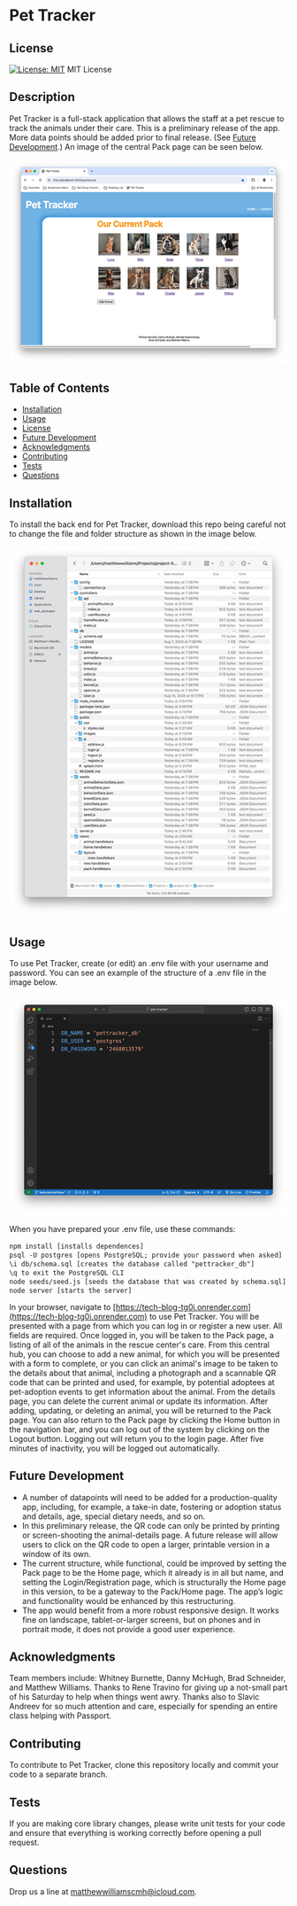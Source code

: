 # Pet Tracker

## License
[![License: MIT](https://img.shields.io/badge/License-MIT-yellow.svg)](https://opensource.org/licenses/MIT)
MIT License

## Description
Pet Tracker is a full-stack application that allows the staff at a pet rescue to track the animals under their care. This is a preliminary release of the app. More data points should be added prior to final release. (See [Future Development](#future-development).) An image of the central Pack page can be seen below.

![image of the Pack page for the Pet Tracker app](./public/images/pet-tracker.jpg)

## Table of Contents
- [Installation](#installation)
- [Usage](#usage)
- [License](#license)
- [Future Development](#future-development)
- [Acknowledgments](#acknowledgments)
- [Contributing](#contributing)
- [Tests](#tests)
- [Questions](#questions)

## Installation
To install the back end for Pet Tracker, download this repo being careful not to change the file and folder structure as shown in the image below.

![image of files and folders required by Pet Tracker](./public/images/files-folders.jpg)

## Usage
To use Pet Tracker, create (or edit) an .env file with your username and password. You can see an example of the structure of a .env file in the image below.

![image .env file required for the back-end of Pet Tracker](./public/images/env.jpg)

 When you have prepared your .env file, use these commands:

    npm install [installs dependences]
    psql -U postgres [opens PostgreSQL; provide your password when asked]
    \i db/schema.sql [creates the database called "pettracker_db"]
    \q to exit the PostgreSQL CLI
    node seeds/seed.js [seeds the database that was created by schema.sql]
    node server [starts the server]

In your browser, navigate to [https://tech-blog-tg0i.onrender.com](https://tech-blog-tg0i.onrender.com) to use Pet Tracker. You will be presented with a page from which you can log in or register a new user. All fields are required. Once logged in, you will be taken to the Pack page, a listing of all of the animals in the rescue center's care. From this central hub, you can choose to add a new animal, for which you will be presented with a form to complete, or you can click an animal's image to be taken to the details about that animal, including a photograph and a scannable QR code that can be printed and used, for example, by potential adoptees at pet-adoption events to get information about the animal. From the details page, you can delete the current animal or update its information. After adding, updating, or deleting an animal, you will be returned to the Pack page. You can also return to the Pack page by clicking the Home button in the navigation bar, and you can log out of the system by clicking on the Logout button. Logging out will return you to the login page. After five minutes of inactivity, you will be logged out automatically.

## Future Development
- A number of datapoints will need to be added for a production-quality app, including, for example, a take-in date, fostering or adoption status and details, age, special dietary needs, and so on.
- In this preliminary release, the QR code can only be printed by printing or screen-shooting the animal-details page. A future release will allow users to click on the QR code to open a larger, printable version in a window of its own.
- The current structure, while functional, could be improved by setting the Pack page to be the Home page, which it already is in all but name, and setting the Login/Registration page, which is structurally the Home page in this version, to be a gateway to the Pack/Home page. The app’s logic and functionality would be enhanced by this restructuring.
- The app would benefit from a more robust responsive design. It works fine on landscape, tablet-or-larger screens, but on phones and in portrait mode, it does not provide a good user experience.

## Acknowledgments
Team members include: Whitney Burnette, Danny McHugh, Brad Schneider, and Matthew Williams. Thanks to Rene Travino for giving up a not-small part of his Saturday to help when things went awry. Thanks also to Slavic Andreev for so much attention and care, especially for spending an entire class helping with Passport.

## Contributing
To contribute to Pet Tracker, clone this repository locally and commit your code to a separate branch.

## Tests
If you are making core library changes, please write unit tests for your code and ensure that everything is working correctly before opening a pull request.

## Questions
Drop us a line at [matthewwilliamscmh@icloud.com](mailto:matthewwilliamscmh@icloud.com).